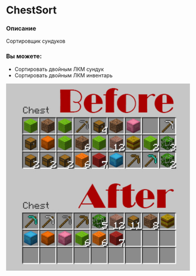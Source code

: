 # ChestSort

### Описание

Сортировщик сундуков

### Вы можете:

* Сортировать двойным ЛКМ сундук
* Сортировать двойным ЛКМ инвентарь&#x20;

&#x20;                                         ![](<../.gitbook/assets/plugins_avto_chest.png>)
